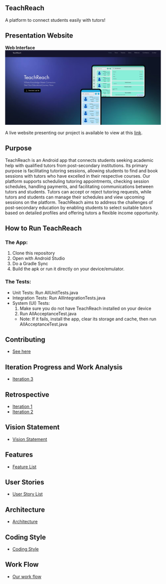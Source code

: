 ## TeachReach
A platform to connect students easily with tutors!

## Presentation Website
**Web Interface**
![TeachReach Web Interface](docs/web_image.jpg)

A live website presenting our project is available to view at this [link](https://teachreachdev.wixsite.com/home).

## Purpose

TeachReach is an Android app that connects students seeking academic help with qualified tutors from post-secondary institutions. Its primary purpose is facilitating tutoring sessions, allowing students to find and book sessions with tutors who have excelled in their respective courses. Our platform supports scheduling tutoring appointments, checking session schedules, handling payments, and facilitating communications between tutors and students. Tutors can accept or reject tutoring requests, while tutors and students can manage their schedules and view upcoming sessions on the platform. TeachReach aims to address the challenges of post-secondary education by enabling students to select suitable tutors based on detailed profiles and offering tutors a flexible income opportunity.

## How to Run TeachReach

### The App:

1. Clone this repository
2. Open with Android Studio
3. Do a Gradle Sync
4. Build the apk or run it directly on your device/emulator.

### The Tests:
- Unit Tests: Run AllUnitTests.java
- Integration Tests: Run AllIntegrationTests.java
- System (UI) Tests:
    1. Make sure you do not have TeachReach installed on your device
    2. Run AllAcceptanceTest.java
    - Note: If it fails, install the app, clear its storage and cache, then run AllAcceptanceTest.java

## Contributing
- [See here](https://code.cs.umanitoba.ca/comp3350-winter2024/git-gud-a02-2/-/blob/dev/CONTRIBUTING.md)

## Iteration Progress and Work Analysis
- [Iteration 3](https://code.cs.umanitoba.ca/comp3350-winter2024/git-gud-a02-2/-/blob/dev/docs/iteration3Progress.md)

## Retrospective
- [Iteration 1](https://code.cs.umanitoba.ca/comp3350-winter2024/git-gud-a02-2/-/blob/dev/docs/RETROSPECTIVE%20-%20ITERATION%201.md)
- [Iteration 2](https://code.cs.umanitoba.ca/comp3350-winter2024/git-gud-a02-2/-/blob/dev/docs/RETROSPECTIVE%20-%20ITERATION%202.md)

## Vision Statement
- [Vision Statement](https://code.cs.umanitoba.ca/comp3350-winter2024/git-gud-a02-2/-/blob/Iteration1-release/docs/README.md)

## Features
- [Feature List](https://code.cs.umanitoba.ca/comp3350-winter2024/git-gud-a02-2/-/issues/?sort=title_asc&state=all&label_name%5B%5D=Feature&first_page_size=20)

## User Stories
- [User Story List](https://code.cs.umanitoba.ca/comp3350-winter2024/git-gud-a02-2/-/issues/?sort=title_asc&state=all&label_name%5B%5D=User%20Story&first_page_size=20)

## Architecture
- [Architecture](https://code.cs.umanitoba.ca/comp3350-winter2024/git-gud-a02-2/-/blob/Iteration1-release/docs/Architecture.md)

## Coding Style
- [Coding Style](https://code.cs.umanitoba.ca/comp3350-winter2024/git-gud-a02-2/-/blob/Iteration1-release/docs/CodingStyle.md)

## Work Flow
- [Our work flow](https://code.cs.umanitoba.ca/comp3350-winter2024/git-gud-a02-2/-/blob/main/docs/Contributing.md)


